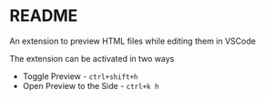 # README

An extension to preview HTML files while editing them in VSCode

The extension can be activated in two ways

* Toggle Preview - `ctrl+shift+h`
* Open Preview to the Side - `ctrl+k h`
